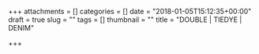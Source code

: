 +++
attachments = []
categories = []
date = "2018-01-05T15:12:35+00:00"
draft = true
slug = ""
tags = []
thumbnail = ""
title = "DOUBLE | TIEDYE | DENIM"

+++
